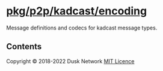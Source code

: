 # [pkg/p2p/kadcast/encoding](./pkg/p2p/kadcast/encoding)

Message definitions and codecs for kadcast message types.
<!-- ToC start -->
##  Contents

<!-- ToC end -->

Copyright © 2018-2022 Dusk Network
[MIT Licence](https://github.com/dusk-network/dusk-blockchain/blob/master/LICENSE)
